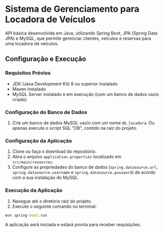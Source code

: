 # Sistema de Gerenciamento para Locadora de Veículos

API básica desenvolvida em Java, utilizando Spring Boot, JPA (Spring Data JPA) e MySQL, que permite gerenciar clientes, veículos e reservas para uma locadora de veículos.

## Configuração e Execução

### Requisitos Prévios
- JDK (Java Development Kit) 8 ou superior instalado
- Maven instalado
- MySQL Server instalado e em execução (com um banco de dados vazio criado)

### Configuração do Banco de Dados
1. Crie um banco de dados MySQL vazio com um nome `db_locadora`.
Ou apenas execute o script SQL "DB", contido na raíz do projeto.

### Configuração da Aplicação
1. Clone ou faça o download do repositório.
2. Abra o arquivo `application.properties` localizado em `src/main/resources`.
3. Configure as propriedades do banco de dados (`spring.datasource.url`, `spring.datasource.username` e `spring.datasource.password`) de acordo com a sua instalação do MySQL.

### Execução da Aplicação
1. Navegue até o diretório raiz do projeto.
2. Execute o seguinte comando no terminal:
```cmd
mvn spring-boot:run
```
A aplicação será iniciada e estará pronta para receber requisições.
